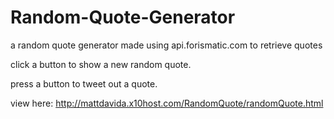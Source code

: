 # Random-Quote-Generator
a random quote generator made using api.forismatic.com to retrieve quotes

click a button to show a new random quote.

press a button to tweet out a quote.

view here: http://mattdavida.x10host.com/RandomQuote/randomQuote.html

